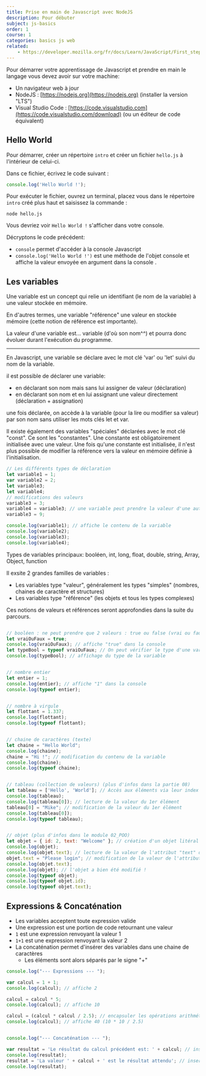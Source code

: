 ```yaml
---
title: Prise en main de Javascript avec NodeJS
description: Pour débuter
subject: js-basics
order: 1
course: 1
categories: basics js web
related: 
    - https://developer.mozilla.org/fr/docs/Learn/JavaScript/First_steps
---
```



Pour démarrer votre apprentissage de Javascript et prendre en main le langage vous devez avoir sur votre machine: 

- Un navigateur web à jour
- NodeJS : [https://nodejs.org](https://nodejs.org) (installer la version "LTS")
- Visual Studio Code : [https://code.visualstudio.com](https://code.visualstudio.com/download) (ou un éditeur de code équivalent)


## Hello World

Pour démarrer, créer un répertoire `intro` et créer un fichier `hello.js` à l'intérieur de celui-ci.

Dans ce fichier, écrivez le code suivant :

```javascript
console.log('Hello World !');
```

Pour exécuter le fichier, ouvrez un terminal, placez vous dans le répertoire `intro` créé plus haut et saisissez la commande :

```shell
node hello.js
```

Vous devriez voir `Hello World !` s'afficher dans votre console.

Décryptons le code précédent: 

- `console` permet d'accéder à la console Javascript
- `console.log('Hello World !')` est une méthode de l'objet console et affiche la valeur envoyée en argument dans la console .


## Les variables 

Une variable est un concept qui relie un identifiant (le nom de la variable) à une valeur stockée en mémoire.

En d'autres termes, une variable "référence" une valeur en stockée mémoire (cette notion de référence est importante).

La valeur d'une variable est... variable (d'où son nom^^) et pourra donc évoluer durant l'exécution du programme.

---

En Javascript, une variable se déclare avec le mot clé 'var' ou 'let' suivi du nom de la variable.

il est possible de déclarer une variable: 
- en déclarant son nom mais sans lui assigner de valeur (déclaration)
- en déclarant son nom et en lui assignant une valeur directement (déclaration + assignation)

une fois déclarée, on accède à la variable (pour la lire ou modifier sa valeur) par son nom sans utiliser les mots clés let et var.

Il existe également des variables "spéciales" déclarées avec le mot clé "const". Ce sont les "constantes". Une constante est obligatoirement initialisée avec une valeur. Une fois qu'une constante est initialisée, il n'est plus possible de modifier la référence vers la valeur en mémoire définie à l'initialisation.

```javascript
// Les différents types de déclaration
let variable1 = 1;
var variable2 = 2;
let variable3;
let variable4;
// modifications des valeurs
variable3 = 3;
variable4 = variable3; // une variable peut prendre la valeur d'une autre variable
variable3 = 9;

console.log(variable1); // affiche le contenu de la variable
console.log(variable2);
console.log(variable3);
console.log(variable4);
```

Types de variables principaux: booléen, int, long, float, double, string, Array, Object, function

Il exsite 2 grandes familles de variables :
- Les variables type "valeur", généralement les types "simples" (nombres, chaines de caractère et structures)
- Les variables type "référence" (les objets et tous les types complexes)

Ces notions de valeurs et références seront approfondies dans la suite du parcours.

```javascript

// booléen : ne peut prendre que 2 valeurs : true ou false (vrai ou faux)
let vraiOuFaux = true;
console.log(vraiOuFaux); // affiche "true" dans la console
let typeBool = typeof vraiOuFaux; // On peut vérifier le type d'une variable grâce à typeof
console.log(typeBool); // affichage du type de la variable


// nombre entier
let entier = 1;
console.log(entier); // affiche "1" dans la console
console.log(typeof entier);


// nombre à virgule
let flottant = 1.337;
console.log(flottant);
console.log(typeof flottant);


// chaine de caractères (texte)
let chaine = "Hello World";
console.log(chaine);
chaine = "Hi !"; // modification du contenu de la variable
console.log(chaine);
console.log(typeof chaine);


// tableau (collection de valeurs) (plus d'infos dans la partie 08)
let tableau = ['Hello', 'World']; // Accès aux éléments via leur index (0 = 1er élement, 1 = 2ème élement, etc...)
console.log(tableau);
console.log(tableau[0]); // lecture de la valeur du 1er élément
tableau[0] = "Mike"; // modification de la valeur du 1er élément
console.log(tableau[0]); 
console.log(typeof tableau);


// objet (plus d'infos dans le module 02_POO)
let objet = { id: 2, text: "Welcome" }; // création d'un objet litéral avec 2 attributs: id et text 
console.log(objet);
console.log(objet.text); // lecture de la valeur de l'attribut "text" de l'objet précédent
objet.text = "Please login"; // modification de la valeur de l'attribut "text" de l'objet précédent
console.log(objet.text); 
console.log(objet); // l'objet a bien été modifié !
console.log(typeof objet);
console.log(typeof objet.id);
console.log(typeof objet.text);
```

## Expressions & Concaténation
- Les variables acceptent toute expression valide
- Une expression est une portion de code retournant une valeur
- `1` est une expression renvoyant la valeur 1
- `1+1` est une expression renvoyant la valeur 2
- La concaténation permet d'insérer des variables dans une chaine de caractères
    - Les éléments sont alors séparés par le signe "+"

```javascript
console.log("--- Expressions --- "); 

var calcul = 1 + 1;
console.log(calcul); // affiche 2

calcul = calcul * 5;
console.log(calcul); // affiche 10

calcul = (calcul * calcul / 2.5); // encapsuler les opérations arithmétiques dans des parenthèses est une bonne pratique
console.log(calcul); // affiche 40 (10 * 10 / 2.5)


console.log("--- Concaténation --- "); 

var resultat = 'Le résultat du calcul précédent est: ' + calcul; // insertion de la valeur de la variable "calcul" à la fin d'une chaine
console.log(resultat);
resultat = 'La valeur ' + calcul + ' est le résultat attendu'; // insertion de la valeur de la variable "calcul" au sein d'une chaine
console.log(resultat);
```
